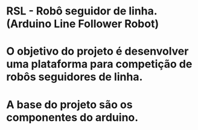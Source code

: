 # RSL - Robô seguidor de linha. (Arduino Line Follower Robot)
# O objetivo do projeto é desenvolver uma plataforma para competição de robôs seguidores de linha.
# A base do projeto são os componentes do arduino.
